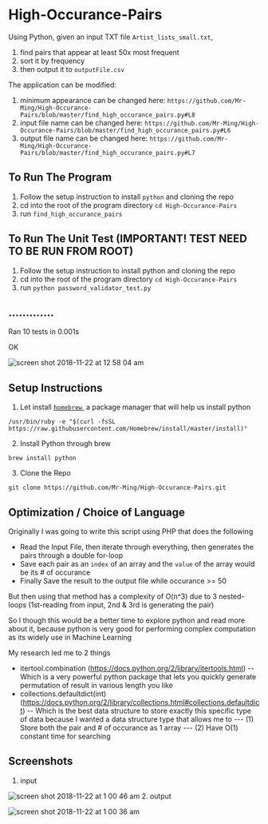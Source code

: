 # High-Occurance-Pairs

Using Python, given an input TXT file `Artist_lists_small.txt`, 
1. find pairs that appear at least 50x most frequent
2. sort it by frequency
3. then output it to `outputFile.csv`

The application can be modified:
1. minimum appearance can be changed here: `https://github.com/Mr-Ming/High-Occurance-Pairs/blob/master/find_high_occurance_pairs.py#L8`
2. input file name can be changed here: `https://github.com/Mr-Ming/High-Occurance-Pairs/blob/master/find_high_occurance_pairs.py#L6`
3. output file name can be changed here: `https://github.com/Mr-Ming/High-Occurance-Pairs/blob/master/find_high_occurance_pairs.py#L7`

## To Run The Program
1. Follow the setup instruction to install `python` and cloning the repo
2. cd into the root of the program directory `cd High-Occurance-Pairs`
3. run `find_high_occurance_pairs`

## To Run The Unit Test (IMPORTANT! TEST NEED TO BE RUN FROM ROOT)
1. Follow the setup instruction to install python and cloning the repo
2. cd into the root of the program directory `cd High-Occurance-Pairs`
3. run `python password_validator_test.py`

.............
----------------------------------------------------------------------
Ran 10 tests in 0.001s

OK


![screen shot 2018-11-22 at 12 58 04 am](https://user-images.githubusercontent.com/2894340/48884340-1382ae00-edf2-11e8-9bc5-68efcb3301b3.png)


## Setup Instructions
1. Let install <a href="https://brew.sh/">`homebrew`</a>, a package manager that will help us install python

```
/usr/bin/ruby -e "$(curl -fsSL https://raw.githubusercontent.com/Homebrew/install/master/install)"
```

2. Install Python through brew

```
brew install python
```

3. Clone the Repo

```
git clone https://github.com/Mr-Ming/High-Occurance-Pairs.git
```
## Optimization / Choice of Language
Originally I was going to write this script using PHP that does the following
- Read the Input File, then iterate through everything, then generates the pairs through a double for-loop
- Save each pair as an `index` of an array and the `value` of the array would be its # of occurance
- Finally Save the result to the output file while occurance >= 50

But then using that method has a complexity of O(n^3) due to 3 nested-loops (1st-reading from input, 2nd & 3rd is generating the pair)

So I though this would be a better time to explore python and read more about it, because python is very good for performing complex computation as its widely use in Machine Learning

My research led me to 2 things
- itertool.combination (https://docs.python.org/2/library/itertools.html)
-- Which is a very powerful python package that lets you quickly generate permutation of result in various length you like 
- collections.defaultdict(int) (https://docs.python.org/2/library/collections.html#collections.defaultdict)
-- Which is the best data structure to store exactly this specific type of data because I wanted a data structure type that allows me to 
--- (1) Store both the pair and # of occurance as 1 array
--- (2) Have O(1) constant time for searching


## Screenshots
1. input

![screen shot 2018-11-22 at 1 00 46 am](https://user-images.githubusercontent.com/2894340/48884339-1382ae00-edf2-11e8-98ed-458d357af2bc.png)
2. output

![screen shot 2018-11-22 at 1 00 36 am](https://user-images.githubusercontent.com/2894340/48884338-1382ae00-edf2-11e8-9876-a34120f72c26.png)

